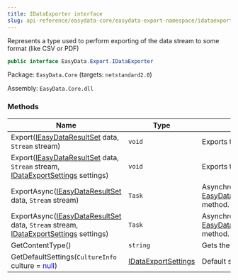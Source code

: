 ```yaml
---
title: IDataExporter interface
slug: api-reference/easydata-core/easydata-export-namespace/idataexporter-interface
---
```


Represents a type used to perform exporting of the data stream to some format (like CSV or PDF)
```csharp
public interface EasyData.Export.IDataExporter

```
Package: `EasyData.Core` (targets: `netstandard2.0`)

Assembly: `EasyData.Core.dll`

### Methods

| Name | Type | Description | 
| --- | --- | --- | 
| Export([IEasyDataResultSet](//easyquery/docs/api-reference/easydata-core/easydata-namespace/ieasydataresultset-interface) data, `Stream` stream) | `void` | Exports the specified data to the stream. | 
| Export([IEasyDataResultSet](//easyquery/docs/api-reference/easydata-core/easydata-namespace/ieasydataresultset-interface) data, `Stream` stream, [IDataExportSettings](//easyquery/docs/api-reference/easydata-core/easydata-export-namespace/idataexportsettings-interface) settings) | `void` | Exports the specified data to the stream. | 
| ExportAsync([IEasyDataResultSet](//easyquery/docs/api-reference/easydata-core/easydata-namespace/ieasydataresultset-interface) data, `Stream` stream) | `Task` | Asynchronical version of [EasyData.Export.IDataExporter.Export(EasyData.IEasyDataResultSet,System.IO.Stream)](//easyquery/docs/api-reference/easydata-core/easydata-export-namespace/idataexporter-interface) method. | 
| ExportAsync([IEasyDataResultSet](//easyquery/docs/api-reference/easydata-core/easydata-namespace/ieasydataresultset-interface) data, `Stream` stream, [IDataExportSettings](//easyquery/docs/api-reference/easydata-core/easydata-export-namespace/idataexportsettings-interface) settings) | `Task` | Asynchronical version of [EasyData.Export.IDataExporter.Export(EasyData.IEasyDataResultSet,System.IO.Stream)](//easyquery/docs/api-reference/easydata-core/easydata-export-namespace/idataexporter-interface) method. | 
| GetContentType() | `string` | Gets the MIME content type of the exporting format. | 
| GetDefaultSettings(`CultureInfo` culture = <span style='color: blue'>null</span>) | [IDataExportSettings](//easyquery/docs/api-reference/easydata-core/easydata-export-namespace/idataexportsettings-interface) | Default settings of the exporter. |